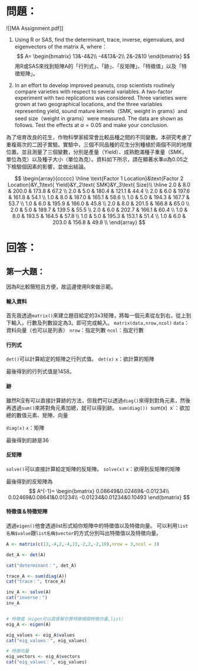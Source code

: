 # 問題：
![[MA Assignment.pdf]]
1. Using R or SAS, find the determinant, trace, inverse, eigenvalues, and eigenvectors of the matrix A, where：
$$
A=
\begin{bmatrix}
13&-4&2\\
-4&13&-2\\
2&-2&10
\end{bmatrix}
$$
用R或SAS來找到矩陣A的「行列式」、「跡」、「反矩陣」、「特徵值」以及「特徵矩陣」。

2. In an effort to develop improved peanuts, crop scientists routinely compare varieties with respect to several variables. A two-factor experiment with two replications was considered. Three varieties were grown at two geographical locations, and the three variables representing yield, sound mature kernels（SMK, weight in grams）and seed size（weight in grams）were measured. The data are shown as follows. Test the effects at $\alpha=0.05$ and make your conclusion.

為了培育改良的花生，作物科學家經常會比較品種之間的不同變數。本研究考慮了重複兩次的二因子實驗。實驗中，三個不同品種的花生分別種植於兩個不同的地理位置。並且測量了三個變數，分別是產量（Yield）、成熟飽滿種子重量（SMK，單位為克）以及種子大小（單位為克）。資料如下所示，請在顯著水準$\alpha$為0.05之下檢驗個因素的影響，並做出結論。

$$
\begin{array}{ccccc}
\hline
\text{Factor 1 Location}&\text{Factor 2 Location}&Y_1\text{ Yield}&Y_2\text{ SMK}&Y_3\text{ Size}\\
\hline
2.0	&	8.0	&	200.0	&	173.8	&	67.2	\\
2.0	&	5.0	&	180.4	&	121.1	&	44.4	\\
2.0	&	6.0	&	197.6	&	161.8	&	54.1	\\
1.0	&	8.0	&	187.0	&	165.1	&	58.6	\\
1.0	&	5.0	&	194.3	&	167.7	&	53.7	\\
1.0	&	6.0	&	195.9	&	166.0	&	45.8	\\
2.0	&	8.0	&	201.5	&	166.8	&	65.0	\\
2.0	&	5.0	&	189.7	&	139.5	&	55.5	\\
2.0	&	6.0	&	202.7	&	166.1	&	60.4	\\
1.0	&	8.0	&	193.5	&	164.5	&	57.8	\\
1.0	&	5.0	&	195.3	&	153.1	&	51.4	\\
1.0	&	6.0	&	203.0	&	156.8	&	49.8	\\
\end{array}
$$

# 回答：
## 第一大題：
因為R比較簡短且方便，故這邊使用R來做示範。
#### 輸入資料
首先我透過`matrix()`來建立題目給定的3x3矩陣，將每一個元素從左到右，從上到下輸入，行數及列數設定為3。即可完成輸入。
`matrix(data,nrow,ncol)`
`data`：資料向量（也可以是列表）
`nrow`：指定列數
`ncol`：指定行數
#### 行列式

`det()`可以計算給定的矩陣之行列式值。
`det(x)`
`x`：欲計算的矩陣

最後得到的行列式值是1458。
#### 跡
雖然R沒有可以直接計算跡的方法，但我們可以透過`diag()`來得到對角元素，然後再透過`sum()`來將對角元素加總，就可以得到跡。
`sum(diag())
`sum(x)`
`x`：欲加總的數值元素、矩陣、向量

`diag(x)`
`x`：矩陣

最後得到的跡是36
#### 反矩陣
`solve()`可以直接計算給定矩陣的反矩陣。
`solve(x)`
`x`：欲得到反矩陣的矩陣

最後得到的反矩陣為
$$
A^{-1}=
\begin{bmatrix}
0.08649&0.02469&-0.01234\\
0.02469&0.08641&0.01234\\
-0.01234&0.01234&0.10493
\end{bmatrix}
$$
#### 特徵值＆特徵矩陣
透過`eigen()`他會透過list形式給你矩陣中的特徵值以及特徵向量。
可以利用`list名稱$value`跟`list名稱$vector`的方式分別叫出特徵值以及特徵向量。

```R
A <- matrix(c(13,-4,2,-4,13,-2,2,-2,10),nrow = 3,ncol = 3)

det_A <- det(A)

cat("determinant：", det_A)

trace_A <- sum(diag(A))
cat("trace：", trace_A)

inv_A <- solve(A)
cat("inverse：")
inv_A


# 特徵值（eigen可以直接幫你算特徵植跟特徵向量,list）
eig_A <- eigen(A)

eig_values <- eig_A$values
cat("eig_values：", eig_values)

# 特徵向量
eig_vectors <- eig_A$vectors
cat("eig_values：", eig_values)
```
